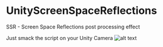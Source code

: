 # UnityScreenSpaceReflections
SSR - Screen Space Reflections post processing effect

Just smack the script on your Unity Camera
![alt text](https://s17.postimg.cc/qtz1ro067/ssr.jpg)
